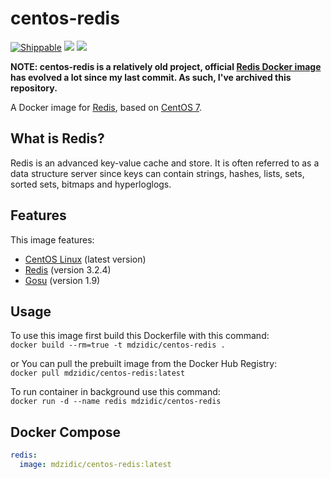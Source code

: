 # centos-redis
[![Shippable](https://img.shields.io/badge/docker_build-automated-blue.svg)](https://hub.docker.com/r/mdzidic/centos-redis/)
[![](https://images.microbadger.com/badges/image/mdzidic/centos-redis.svg)](https://microbadger.com/images/mdzidic/centos-redis)
[![](https://images.microbadger.com/badges/license/mdzidic/centos-redis.svg)](https://microbadger.com/images/mdzidic/centos-redis)

**NOTE: centos-redis is a relatively old project, official [Redis Docker image](https://hub.docker.com/_/redis) has evolved a lot since my last commit. As such, I've archived this repository.**

A Docker image for [Redis](http://redis.io/), based on [CentOS 7](https://www.centos.org/).

## What is Redis?
Redis is an advanced key-value cache and store. It is often referred to as a data structure server since keys can contain strings, hashes, lists, sets, sorted sets, bitmaps and hyperloglogs.  

## Features

This image features:

- [CentOS Linux](https://github.com/centos) (latest version)
- [Redis](https://github.com/antirez/redis-io) (version 3.2.4)
- [Gosu](https://github.com/tianon/gosu) (version 1.9)

## Usage

To use this image first build this Dockerfile with this command:  
`docker build --rm=true -t mdzidic/centos-redis .`  

or You can pull the prebuilt image from the Docker Hub Registry:  
`docker pull mdzidic/centos-redis:latest`  

To run container in background use this command:  
`docker run -d --name redis mdzidic/centos-redis`  

## Docker Compose
```yaml
redis:
  image: mdzidic/centos-redis:latest
  ```
